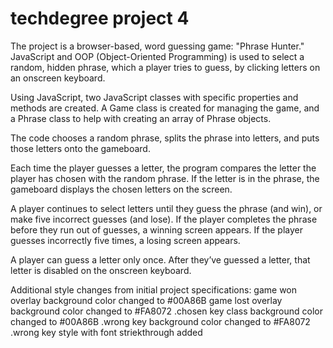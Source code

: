 # techdegree project 4

The project is a browser-based, word guessing game: "Phrase Hunter." JavaScript and OOP (Object-Oriented Programming) is used to select a random, hidden phrase, which a player tries to guess, by clicking letters on an onscreen keyboard.

Using JavaScript, two JavaScript classes with specific properties and methods are created. A Game class is created for managing the game, and a Phrase class to help with creating an array of Phrase objects.

The code chooses a random phrase, splits the phrase into letters, and puts those letters onto the gameboard.

Each time the player guesses a letter, the program compares the letter the player has chosen with the random phrase. 
If the letter is in the phrase, the gameboard displays the chosen letters on the screen.

A player continues to select letters until they guess the phrase (and win), or make five incorrect guesses (and lose).
If the player completes the phrase before they run out of guesses, a winning screen appears. 
If the player guesses incorrectly five times, a losing screen appears.

A player can guess a letter only once. After they’ve guessed a letter, that letter is disabled on the onscreen keyboard.


Additional style changes from initial project specifications:
game won overlay background color changed to #00A86B
game lost overlay background color changed to #FA8072
.chosen key class background color changed to #00A86B
.wrong key background color changed to #FA8072
.wrong key style with font striekthrough added
